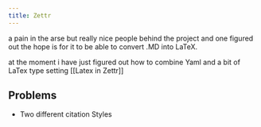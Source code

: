 ```yaml
---
title: Zettr
---
```


a pain in the arse but really nice people behind the project and one figured out the hope is for it to be able to convert .MD into LaTeX.

at the moment i have just figured out how to combine Yaml and a bit of LaTex type setting [[Latex in Zettr]]

## Problems

- Two different citation Styles 
